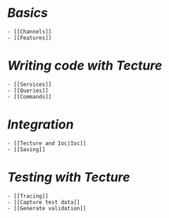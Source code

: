 
# *Basics*
    - [[Channels]]
    - [[Features]]    
# *Writing code with Tecture*
    - [[Services]]
    - [[Queries]]
    - [[Commands]]
# *Integration*
    - [[Tecture and Ioc|Ioc]]
    - [[Saving]]
# *Testing with Tecture*
    - [[Tracing]]
    - [[Capture test data]]
    - [[Generate validation]]